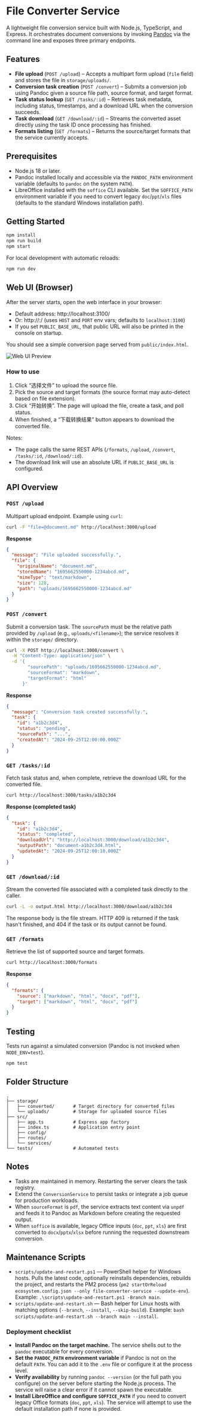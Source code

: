 # File Converter Service

A lightweight file conversion service built with Node.js, TypeScript, and Express. It orchestrates document conversions by invoking [Pandoc](https://pandoc.org/) via the command line and exposes three primary endpoints.

## Features

- **File upload** (`POST /upload`) – Accepts a multipart form upload (`file` field) and stores the file in `storage/uploads/`.
- **Conversion task creation** (`POST /convert`) – Submits a conversion job using Pandoc given a source file path, source format, and target format.
- **Task status lookup** (`GET /tasks/:id`) – Retrieves task metadata, including status, timestamps, and a download URL when the conversion succeeds.
- **Task download** (`GET /download/:id`) – Streams the converted asset directly using the task ID once processing has finished.
- **Formats listing** (`GET /formats`) – Returns the source/target formats that the service currently accepts.

## Prerequisites

- Node.js 18 or later.
- Pandoc installed locally and accessible via the `PANDOC_PATH` environment variable (defaults to `pandoc` on the system `PATH`).
- LibreOffice installed with the `soffice` CLI available. Set the `SOFFICE_PATH` environment variable if you need to convert legacy `doc`/`ppt`/`xls` files (defaults to the standard Windows installation path).

## Getting Started

```bash
npm install
npm run build
npm start
```

For local development with automatic reloads:

```bash
npm run dev
```

## Web UI (Browser)

After the server starts, open the web interface in your browser:

- Default address: http://localhost:3100/
- Or: http://<HOST>:<PORT>/ (uses `HOST` and `PORT` env vars; defaults to `localhost:3100`)
- If you set `PUBLIC_BASE_URL`, that public URL will also be printed in the console on startup.

You should see a simple conversion page served from `public/index.html`.

![Web UI Preview](public/preview.png)

### How to use

1) Click “选择文件” to upload the source file.
2) Pick the source and target formats (the source format may auto-detect based on file extension).
3) Click “开始转换”. The page will upload the file, create a task, and poll status.
4) When finished, a “下载转换结果” button appears to download the converted file.

Notes:
- The page calls the same REST APIs (`/formats`, `/upload`, `/convert`, `/tasks/:id`, `/download/:id`).
- The download link will use an absolute URL if `PUBLIC_BASE_URL` is configured.

## API Overview

### `POST /upload`

Multipart upload endpoint. Example using `curl`:

```bash
curl -F "file=@document.md" http://localhost:3000/upload
```

**Response**

```json
{
  "message": "File uploaded successfully.",
  "file": {
    "originalName": "document.md",
    "storedName": "1695662550000-1234abcd.md",
    "mimeType": "text/markdown",
    "size": 128,
    "path": "uploads/1695662550000-1234abcd.md"
  }
}
```

### `POST /convert`

Submit a conversion task. The `sourcePath` must be the relative path provided by `/upload` (e.g., `uploads/<filename>`); the service resolves it within the `storage/` directory.

```bash
curl -X POST http://localhost:3000/convert \
  -H "Content-Type: application/json" \
  -d '{
        "sourcePath": "uploads/1695662550000-1234abcd.md",
        "sourceFormat": "markdown",
        "targetFormat": "html"
      }'
```

**Response**

```json
{
  "message": "Conversion task created successfully.",
  "task": {
    "id": "a1b2c3d4",
    "status": "pending",
    "sourcePath": "...",
    "createdAt": "2024-09-25T12:00:00.000Z"
  }
}
```

### `GET /tasks/:id`

Fetch task status and, when complete, retrieve the download URL for the converted file.

```bash
curl http://localhost:3000/tasks/a1b2c3d4
```

**Response (completed task)**

```json
{
  "task": {
    "id": "a1b2c3d4",
    "status": "completed",
    "downloadUrl": "http://localhost:3000/download/a1b2c3d4",
    "outputPath": "document-a1b2c3d4.html",
    "updatedAt": "2024-09-25T12:00:10.000Z"
  }
}
```

### `GET /download/:id`

Stream the converted file associated with a completed task directly to the caller.

```bash
curl -L -o output.html http://localhost:3000/download/a1b2c3d4
```

The response body is the file stream. HTTP 409 is returned if the task hasn't finished, and 404 if the task or its output cannot be found.

### `GET /formats`

Retrieve the list of supported source and target formats.

```bash
curl http://localhost:3000/formats
```

**Response**

```json
{
  "formats": {
    "source": ["markdown", "html", "docx", "pdf"],
    "target": ["markdown", "html", "docx", "pdf"]
  }
}
```

## Testing

Tests run against a simulated conversion (Pandoc is not invoked when `NODE_ENV=test`).

```bash
npm test
```

## Folder Structure

```
.
├── storage/
│   ├── converted/       # Target directory for converted files
│   └── uploads/         # Storage for uploaded source files
├── src/
│   ├── app.ts           # Express app factory
│   ├── index.ts         # Application entry point
│   ├── config/
│   ├── routes/
│   └── services/
└── tests/               # Automated tests
```

## Notes

- Tasks are maintained in memory. Restarting the server clears the task registry.
- Extend the `ConversionService` to persist tasks or integrate a job queue for production workloads.
- When `sourceFormat` is `pdf`, the service extracts text content via `unpdf` and feeds it to Pandoc as Markdown before creating the requested output.
- When `soffice` is available, legacy Office inputs (`doc`, `ppt`, `xls`) are first converted to `docx`/`pptx`/`xlsx` before running the requested downstream conversion.

## Maintenance Scripts

- `scripts/update-and-restart.ps1` — PowerShell helper for Windows hosts. Pulls the latest code, optionally reinstalls dependencies, rebuilds the project, and restarts the PM2 process (`pm2 startOrReload ecosystem.config.json --only file-converter-service --update-env`). Example: `.\scripts\update-and-restart.ps1 -Branch main`.
- `scripts/update-and-restart.sh` — Bash helper for Linux hosts with matching options (`--branch`, `--install`, `--skip-build`). Example: `bash scripts/update-and-restart.sh --branch main --install`.

### Deployment checklist

- **Install Pandoc on the target machine.** The service shells out to the `pandoc` executable for every conversion.
- **Set the `PANDOC_PATH` environment variable** if Pandoc is not on the default `PATH`. You can add it to the `.env` file or configure it at the process level.
- **Verify availability** by running `pandoc --version` (or the full path you configure) on the server before starting the Node.js process. The service will raise a clear error if it cannot spawn the executable.
- **Install LibreOffice and configure `SOFFICE_PATH`** if you need to convert legacy Office formats (`doc`, `ppt`, `xls`). The service will attempt to use the default installation path if none is provided.
